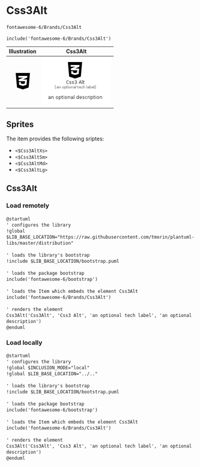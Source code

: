 # Css3Alt


```text
fontawesome-6/Brands/Css3Alt
```

```text
include('fontawesome-6/Brands/Css3Alt')
```



| Illustration | Css3Alt |
| :---: | :---: |
| ![illustration for Illustration](../../fontawesome-6/Brands/Css3Alt.png) | ![illustration for Css3Alt](../../fontawesome-6/Brands/Css3Alt.Local.png) |



## Sprites
The item provides the following sriptes:

- `<$Css3AltXs>`
- `<$Css3AltSm>`
- `<$Css3AltMd>`
- `<$Css3AltLg>`





## Css3Alt

### Load remotely
```plantuml
@startuml
' configures the library
!global $LIB_BASE_LOCATION="https://raw.githubusercontent.com/tmorin/plantuml-libs/master/distribution"

' loads the library's bootstrap
!include $LIB_BASE_LOCATION/bootstrap.puml

' loads the package bootstrap
include('fontawesome-6/bootstrap')

' loads the Item which embeds the element Css3Alt
include('fontawesome-6/Brands/Css3Alt')

' renders the element
Css3Alt('Css3Alt', 'Css3 Alt', 'an optional tech label', 'an optional description')
@enduml
```

### Load locally
```plantuml
@startuml
' configures the library
!global $INCLUSION_MODE="local"
!global $LIB_BASE_LOCATION="../.."

' loads the library's bootstrap
!include $LIB_BASE_LOCATION/bootstrap.puml

' loads the package bootstrap
include('fontawesome-6/bootstrap')

' loads the Item which embeds the element Css3Alt
include('fontawesome-6/Brands/Css3Alt')

' renders the element
Css3Alt('Css3Alt', 'Css3 Alt', 'an optional tech label', 'an optional description')
@enduml
```


